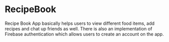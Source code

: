 # RecipeBook
Recipe Book App basically helps users to view different food items, add recipes and chat up friends as well. There is also an implementation of Firebase authentication which allows users to create an account on the app.

